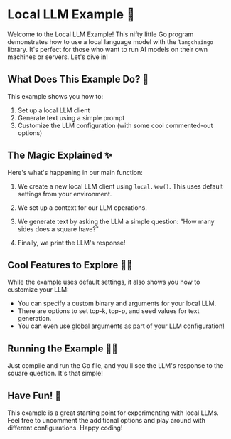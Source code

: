 # Local LLM Example 🚀

Welcome to the Local LLM Example! This nifty little Go program demonstrates how to use a local language model with the `langchaingo` library. It's perfect for those who want to run AI models on their own machines or servers. Let's dive in!

## What Does This Example Do? 🤔

This example shows you how to:

1. Set up a local LLM client
2. Generate text using a simple prompt
3. Customize the LLM configuration (with some cool commented-out options)

## The Magic Explained ✨

Here's what's happening in our main function:

1. We create a new local LLM client using `local.New()`. This uses default settings from your environment.

2. We set up a context for our LLM operations.

3. We generate text by asking the LLM a simple question: "How many sides does a square have?"

4. Finally, we print the LLM's response!

## Cool Features to Explore 🕵️‍♀️

While the example uses default settings, it also shows you how to customize your LLM:

- You can specify a custom binary and arguments for your local LLM.
- There are options to set top-k, top-p, and seed values for text generation.
- You can even use global arguments as part of your LLM configuration!

## Running the Example 🏃‍♂️

Just compile and run the Go file, and you'll see the LLM's response to the square question. It's that simple!

## Have Fun! 🎉

This example is a great starting point for experimenting with local LLMs. Feel free to uncomment the additional options and play around with different configurations. Happy coding!
